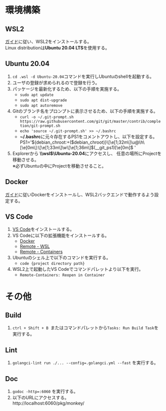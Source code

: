 # 環境構築

## WSL2
[ガイド](https://docs.microsoft.com/ja-jp/windows/wsl/install-win10)に従い、WSL2をインストールする。  
Linux distributionは**Ubuntu 20.04 LTS**を使用する。

## Ubuntu 20.04
1. ```cd .wsl -d Ubuntu-20.04```コマンドを実行しUbuntuのshellを起動する。  
1. ユーザの登録が求められるので登録を行う。
1.  パッケージを最新化するため、以下の手順を実施する。
    - ```sudo apt update```
    - ```sudo apt dist-upgrade```
    - ```sudo apt autoremove```
1. Gitのブランチ名をプロンプトに表示させるため、以下の手順を実施する。
    - ```curl -o ~/.git-prompt.sh https://raw.githubusercontent.com/git/git/master/contrib/completion/git-prompt.sh```
    - ```echo 'source ~/.git-prompt.sh' >> ~/.bashrc```
    - **~/.bashrc**に元々存在するPS1をコメントアウトし、以下を設定する。  
    PS1='${debian_chroot:+($debian_chroot)}\[\e[1;32m\]\u@\h\[\e[0m\]:\[\e[1;33m\]\w\[\e[1;36m\]$(__git_ps1)\[\e[0m\]$ '
1. Explorerから **\\\\wsl$\\Ubuntu-20.04**にアクセスし、 任意の場所にProjectを移動させる。  
※必ずUbuntuの中にProjectを移動させること。


## Docker
[ガイド](https://docs.docker.com/docker-for-windows/wsl/)に従いDockerをインストールし、WSL2バックエンドで動作するよう設定する。

## VS Code
1. [VS Code](https://code.visualstudio.com/download)をインストールする。  
1. VS Codeに以下の拡張機能をインストールする。
    - [Docker](https://marketplace.visualstudio.com/items?itemName=ms-azuretools.vscode-docker)
    - [Remote - WSL](https://marketplace.visualstudio.com/items?itemName=ms-vscode-remote.remote-wsl)
    - [Remote - Containers](https://marketplace.visualstudio.com/items?itemName=ms-vscode-remote.remote-containers)
1. Ubuntuのシェル上で以下のコマンドを実行する。
    - ```code {project directory path}```
1. WSL2上で起動したVS Codeでコマンドパレットより以下を実行。
    - ```Remote-Containers: Reopen in Container```

# その他

## Build
1. ```ctrl + Shift + B ```またはコマンドパレットから```Tasks: Run Build Task```を実行する。

## Lint
1. ```golangci-lint run ./... --config=.golangci.yml --fast``` を実行する。

## Doc
1. ```godoc -http=:6060``` を実行する。
1. 以下のURLにアクセスする。  
http://localhost:6060/pkg/monkey/
